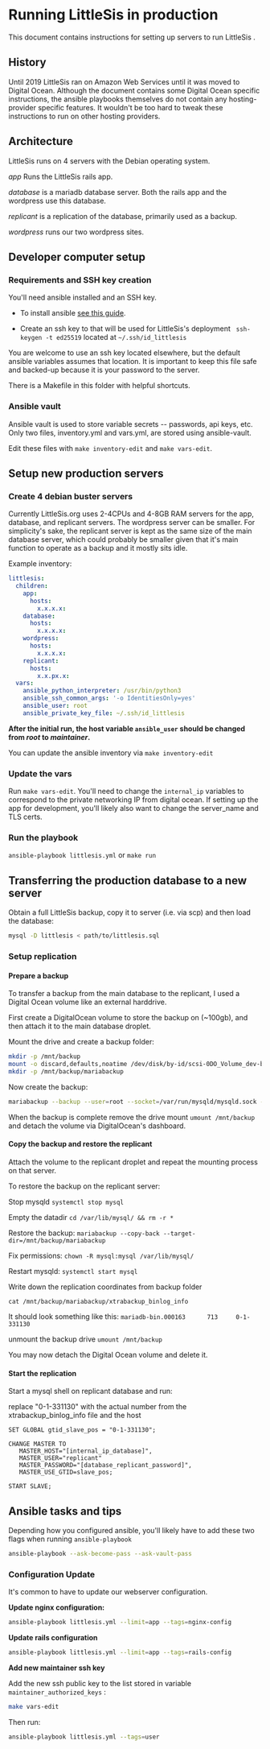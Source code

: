 # Running LittleSis in production

This document contains instructions for setting up servers to run LittleSis .

## History

Until 2019 LittleSis ran on Amazon Web Services until it was moved to Digital Ocean. Although the document contains some Digital Ocean specific instructions, the ansible playbooks themselves do not contain any hosting-provider specific features. It wouldn't be too hard to tweak these instructions to run on other hosting providers.

## Architecture

LittleSis runs on 4 servers with the Debian operating system.

*app*  Runs the LittleSis rails app.

*database* is a mariadb database server. Both the rails app and the wordpress use this database.

*replicant* is a replication of the database, primarily used as a backup.

*wordpress* runs our two wordpress sites.

## Developer computer setup
### Requirements and SSH key creation

You'll need ansible installed and an SSH key.

* To install ansible [see this guide](https://docs.ansible.com/ansible/latest/installation_guide/intro_installation.html).

* Create an ssh key to that will be used for LittleSis's deployment ```  ssh-keygen -t ed25519 ``` located at ` ~/.ssh/id_littlesis `

You are welcome to use an ssh key located elsewhere, but the default ansible variables assumes that location. It is important to keep this file safe and backed-up because it is your password to the server.

There is a Makefile in this folder with helpful shortcuts.

### Ansible vault

Ansible vault is used to store variable secrets -- passwords, api keys, etc. Only two files, inventory.yml and vars.yml, are stored using ansible-vault.

Edit these files with ` make inventory-edit ` and ` make vars-edit `.

## Setup new production servers
### Create 4 debian buster servers

Currently LittleSis.org uses 2-4CPUs and 4-8GB RAM servers for the app, database, and replicant servers. The wordpress server can be smaller. For simplicity's sake, the replicant server is kept as the same size of the main database server, which could probably be smaller given that it's main function to operate as a backup and it mostly sits idle.

Example inventory:

``` yaml
littlesis:
  children:
    app:
      hosts:
        x.x.x.x:
    database:
      hosts:
        x.x.x.x:
    wordpress:
      hosts:
        x.x.x.x:
    replicant:
      hosts:
        x.x.px.x:
  vars:
    ansible_python_interpreter: /usr/bin/python3
    ansible_ssh_common_args: '-o IdentitiesOnly=yes'
    ansible_user: root
    ansible_private_key_file: ~/.ssh/id_littlesis
```

**After the initial run, the host variable `ansible_user` should be changed from _root_ to _maintainer_.**

You can update the ansible inventory via ` make inventory-edit `

### Update the vars

Run ` make vars-edit `. You'll need to change the `internal_ip` variables to correspond to the private networking IP from digital ocean. If setting up the app for development, you'll likely also want to change the server_name and TLS certs.

### Run the playbook

` ansible-playbook littlesis.yml ` or ` make run `

## Transferring the production database to a new server

Obtain a full LittleSis backup, copy it to server (i.e. via scp) and then load the database:

``` sh
mysql -D littlesis < path/to/littlesis.sql
```

### Setup replication

#### Prepare a backup

To transfer a backup from the main database to the replicant, I used a Digital Ocean volume like an external harddrive.

First create a DigitalOcean volume to store the backup on (~100gb), and then attach it to the main database droplet.

Mount the drive and create a backup folder:

``` sh
mkdir -p /mnt/backup
mount -o discard,defaults,noatime /dev/disk/by-id/scsi-0DO_Volume_dev-backup /mnt/backup
mkdir -p /mnt/backup/mariabackup
```

Now create the backup:

``` sh
mariabackup --backup --user=root --socket=/var/run/mysqld/mysqld.sock --target-dir=/mnt/backup/mariabackup --binlog-info=ON
```
When the backup is complete remove the drive mount ` umount /mnt/backup ` and detach the volume via DigitalOcean's dashboard.

#### Copy the backup and restore the replicant

Attach the volume to the replicant droplet and repeat the mounting process on that server.

To restore the backup on the replicant server:

Stop mysqld ` systemctl stop mysql `

Empty the datadir `cd /var/lib/mysql/ && rm -r * `

Restore the backup: ` mariabackup --copy-back --target-dir=/mnt/backup/mariabackup `

Fix permissions: ` chown -R mysql:mysql /var/lib/mysql/ `

Restart mysqld: ` systemctl start mysql `

Write down the replication coordinates from backup folder

` cat /mnt/backup/mariabackup/xtrabackup_binlog_info `

It should look something like this: ` mariadb-bin.000163      713     0-1-331130 `

unmount the backup drive ` umount /mnt/backup `

You may now detach the Digital Ocean volume and delete it.

#### Start the replication

Start a mysql shell on replicant database and run:

replace "0-1-331130" with the actual number from the xtrabackup_binlog_info file and the host
```
SET GLOBAL gtid_slave_pos = "0-1-331130";

CHANGE MASTER TO
   MASTER_HOST="[internal_ip_database]",
   MASTER_USER="replicant"
   MASTER_PASSWORD="[database_replicant_password]",
   MASTER_USE_GTID=slave_pos;

START SLAVE;
```


## Ansible tasks and tips

Depending how you configured ansible, you'll likely have to add these two flags when running `ansible-playbook`

``` sh
ansible-playbook --ask-become-pass --ask-vault-pass
```

### Configuration Update

It's common to have to update our webserver configuration.

**Update nginx configuration:**


``` sh
ansible-playbook littlesis.yml --limit=app --tags=nginx-config
```

**Update rails configuration**


``` sh
ansible-playbook littlesis.yml --limit=app --tags=rails-config
```


**Add new maintainer ssh key**

Add the new ssh public key to the list stored in variable `maintainer_authorized_keys` :

``` sh
make vars-edit
```

Then run:

``` sh
ansible-playbook littlesis.yml --tags=user
```

